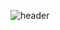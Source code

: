 ![header](https://capsule-render.vercel.app/api?type=waving&color=auto&height=200&section=header&text=Welcome%20to%20Hyejoo's%20Github!&fontSize=40)
